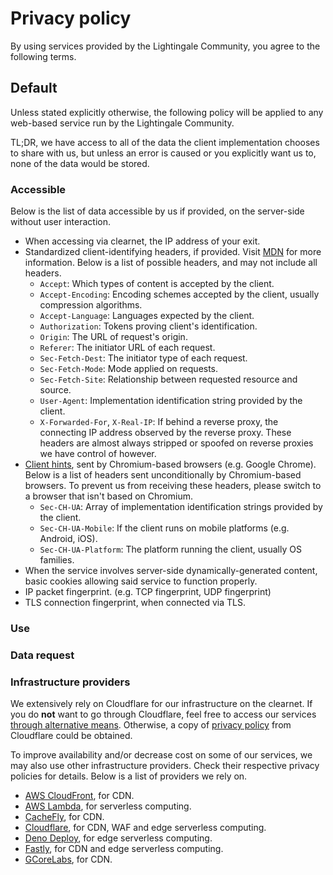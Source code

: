# Privacy policy
By using services provided by the Lightingale Community, you agree to the following terms.

## Default
Unless stated explicitly otherwise, the following policy will be applied to any web-based service run by the Lightingale Community.

TL;DR, we have access to all of the data the client implementation chooses to share with us, but unless an error is caused or you explicitly want us to, none of the data would be stored.

### Accessible
Below is the list of data accessible by us if provided, on the server-side without user interaction.

* When accessing via clearnet, the IP address of your exit.
* Standardized client-identifying headers, if provided. Visit [MDN](https://developer.mozilla.org/en-US/docs/Web/HTTP/Headers) for more information. Below is a list of possible headers, and may not include all headers.
  * `Accept`: Which types of content is accepted by the client.
  * `Accept-Encoding`: Encoding schemes accepted by the client, usually compression algorithms.
  * `Accept-Language`: Languages expected by the client.
  * `Authorization`: Tokens proving client's identification.
  * `Origin`: The URL of request's origin.
  * `Referer`: The initiator URL of each request.
  * `Sec-Fetch-Dest`: The initiator type of each request.
  * `Sec-Fetch-Mode`: Mode applied on requests.
  * `Sec-Fetch-Site`: Relationship between requested resource and source.
  * `User-Agent`: Implementation identification string provided by the client.
  * `X-Forwarded-For`, `X-Real-IP`: If behind a reverse proxy, the connecting IP address observed by the reverse proxy. These headers are almost always stripped or spoofed on reverse proxies we have control of however.
* [Client hints](https://developer.mozilla.org/en-US/docs/Web/HTTP/Client_hints), sent by Chromium-based browsers (e.g. Google Chrome). Below is a list of headers sent unconditionally by Chromium-based browsers. To prevent us from receiving these headers, please switch to a browser that isn't based on Chromium.
  * `Sec-CH-UA`: Array of implementation identification strings provided by the client.
  * `Sec-CH-UA-Mobile`: If the client runs on mobile platforms (e.g. Android, iOS).
  * `Sec-CH-UA-Platform`: The platform running the client, usually OS families.
* When the service involves server-side dynamically-generated content, basic cookies allowing said service to function properly.
* IP packet fingerprint. (e.g. TCP fingerprint, UDP fingerprint)
* TLS connection fingerprint, when connected via TLS.

### Use


### Data request

### Infrastructure providers
We extensively rely on Cloudflare for our infrastructure on the clearnet. If you do **not** want to go through Cloudflare, feel free to access our services [through alternative means](https://ltgc.cc/about.htm#access). Otherwise, a copy of [privacy policy](https://www.cloudflare.com/en-gb/privacypolicy/) from Cloudflare could be obtained.

To improve availability and/or decrease cost on some of our services, we may also use other infrastructure providers. Check their respective privacy policies for details. Below is a list of providers we rely on.

* [AWS CloudFront](https://aws.amazon.com/cloudfront/), for CDN.
* [AWS Lambda](aws.amazon.com/lambda/), for serverless computing.
* [CacheFly](https://www.cachefly.com), for CDN.
* [Cloudflare](https://cloudflare.com), for CDN, WAF and edge serverless computing.
* [Deno Deploy](https://deno.com/deploy/), for edge serverless computing.
* [Fastly](https://fastly.com), for CDN and edge serverless computing.
* [GCoreLabs](https://gcorelabs.com), for CDN.